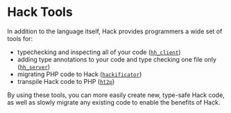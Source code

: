 # Hack Tools

In addition to the language itself, Hack provides programmers a wide set of tools for:

* typechecking and inspecting all of your code ([`hh_client`](./02-hhclient.md))
* adding type annotations to your code and type checking one file only ([`hh_server`](./03-hhserver.md))
* migrating PHP code to Hack ([`hackificator`](./04-hackificator.md))
* transpile Hack code to PHP ([`ht2p`](./05-transpiler.md))

By using these tools, you can more easily create new, type-safe Hack code, as well as slowly migrate any existing code to enable the benefits of Hack.

